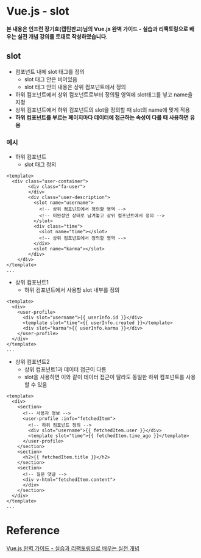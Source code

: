 # Vue.js -  slot

**본 내용은 인프런 장기효(캡틴판교)님의 Vue.js 완벽 가이드 - 실습과 리팩토링으로 배우는 실전 개념 강의를 토대로 작성하였습니다.**



## slot

* 컴포넌트 내에 slot 태그를 정의
  * slot 태그 안은 비어있음
  * slot 태그 안의 내용은 상위 컴포넌트에서 정의
* 하위 컴포넌트에서 상위 컴포넌트로부터 정의될 영역에 slot태그를 넣고 name을 지정
* 상위 컴포넌트에서 하위 컴포넌트의 slot을 정의할 때 slot의 name에 맞게 적용
* **하위 컴포넌트를 부르는 페이지마다 데이터에 접근하는 속성이 다를 때 사용하면 유용**



### 예시

* 하위 컴포넌트
  * slot 태그 정의

```Vue
<template>
  <div class="user-container">
        <div class="fa-user">
        </div>
        <div class="user-description">
          <slot name="username">
            <!-- 상위 컴포넌트에서 정의할 영역 -->
            <!-- 미완성인 상태로 남겨놓고 상위 컴포넌트에서 정의 -->
          </slot>
          <div class="time">
            <slot name="time"></slot>
            <!-- 상위 컴포넌트에서 정의할 영역 -->
          </div>
          <slot name="karma"></slot>
        </div>
    </div>
</template>
...
```



* 상위 컴포넌트1
  * 하위 컴포넌트에서 사용할 slot 내부를 정의

```Vue
<template>
  <div>
    <user-profile>
      <div slot="username">{{ userInfo.id }}</div>
      <template slot="time">{{ userInfo.created }}</template>
      <div slot="karma">{{ userInfo.karma }}</div>
    </user-profile>
  </div>
</template>
...
```



* 상위 컴포넌트2
  * 상위 컴포넌트1과 데이터 접근이 다름
  * slot을 사용하면 이와 같이 데이터 접근이 달라도 동일한 하위 컴포넌트를 사용할 수 있음

```Vue
<template>
  <div>
    <section>
      <!-- 사용자 정보 -->
      <user-profile :info="fetchedItem">
        <!-- 하위 컴포넌트 정의 -->
        <div slot="username">{{ fetchedItem.user }}</div>
        <template slot="time">{{ fetchedItem.time_ago }}</template>
      </user-profile>
    </section>
    <section>
      <h2>{{ fetchedItem.title }}</h2>
    </section>
    <section>
      <!-- 질문 댓글 -->
      <div v-html="fetchedItem.content">
      </div>
    </section>
  </div>
</template>
...
```





# Reference

[Vue.js 완벽 가이드 - 실습과 리팩토링으로 배우는 실전 개념](https://www.inflearn.com/course/vue-js/dashboard)

